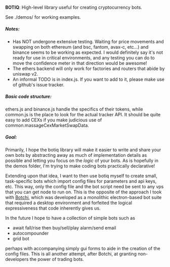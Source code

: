 **BOTIQ**: High-level library useful for creating cryptocurrency bots.

See ./demos/ for working examples. 

##### Notes:
* Has NOT undergone extensive testing. Waiting for price movements and swapping on both ethereum (and bsc, fantom, avax-c, etc...) and binance seems to be working as expected. I would definitely say it's not ready for use in critical environments, and any testing you can do to move the confidence meter in that direction would be awesome!
* The ethers backend will only work for factories and routers that abide by uniswap v2.
* An informal TODO is in index.js. If you want to add to it, please make use of github's issue tracker.


##### Basic code structure:
ethers.js and binance.js handle the specifics of their tokens, while common.js is the place to look for the actual tracker API. It should be quite easy to add CEXs if you make judicious use of common.massageCexMarketSwapData.



##### Goal:
Primarily, I hope the botiq library will make it easier to write and share your own bots by abstracting away as much of implementation details as possible and letting you focus on the *logic* of your bots. As is hopefully in the demos folder, I'm trying to make coding bots practically declarative!

Extending upon that idea, I want to then use botiq myself to create small, task-specific bots which import config files for parameters and api keys, etc. This way, only the config file and the bot script need be sent to any vps that you can get node to run on. This is the opposite of the approach I took with [Botchi](https://github.com/neauangle/botchi), which was developed as a monolithic electron-based bot suite that required a desktop environment and forfeited the logical expressiveness that code inherently gives us.

In the future I hope to have a collection of simple bots such as
* await fall/rise then buy/sell/play alarm/send email
* autocompounder
* grid bot

perhaps with accompanying simply gui forms to aide in the creation of the config files. This is all another attempt, after Botchi, at granting non-developers the power of trading bots.



